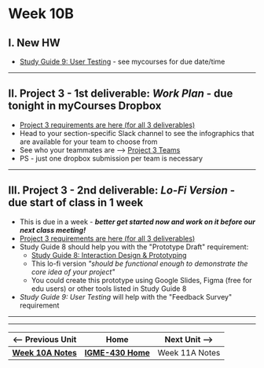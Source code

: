 # Week 10B

## I. New HW
- [Study Guide 9: User Testing](../documents/study-guide-9.md) - see mycourses for due date/time

---

## II. Project 3 - 1st deliverable: *Work Plan* - due tonight in myCourses Dropbox
- [Project 3 requirements are here (for all 3 deliverables)](../documents/p3-interactive-prototype.md)
- Head to your section-specific Slack channel to see the infographics that are available for your team to choose from
- See who your teammates are --> [Project 3 Teams](../documents/p3-teams.md)
- PS - just one dropbox submission per team is necessary

---

## III. Project 3 - 2nd deliverable: *Lo-Fi Version* - due start of class in 1 week
- This is due in a week - ***better get started now and work on it before our next class meeting!***
- [Project 3 requirements are here (for all 3 deliverables)](../documents/p3-interactive-prototype.md)
- Study Guide 8 should help you with the "Prototype Draft" requirement:
  - [Study Guide 8: Interaction Design & Prototyping](https://docs.google.com/document/d/1gRDgkQNEEACPyXCWzBotQ03IAfYR41UmgKcGhz1I4wo/edit?tab=t.0#heading=h.yhu4oq3rbp7z)
  - This lo-fi version *"should be functional enough to demonstrate the core idea of your project"*
  - You could create this prototype using Google Slides, Figma (free for edu users) or other tools listed in Study Guide 8
- *Study Guide 9: User Testing* will help with the "Feedback Survey" requirement

---
---

| <-- Previous Unit | Home | Next Unit -->
| --- | --- | --- 
|  [**Week 10A Notes**](10A.md)  |  [**IGME-430 Home**](../) | Week 11A Notes
